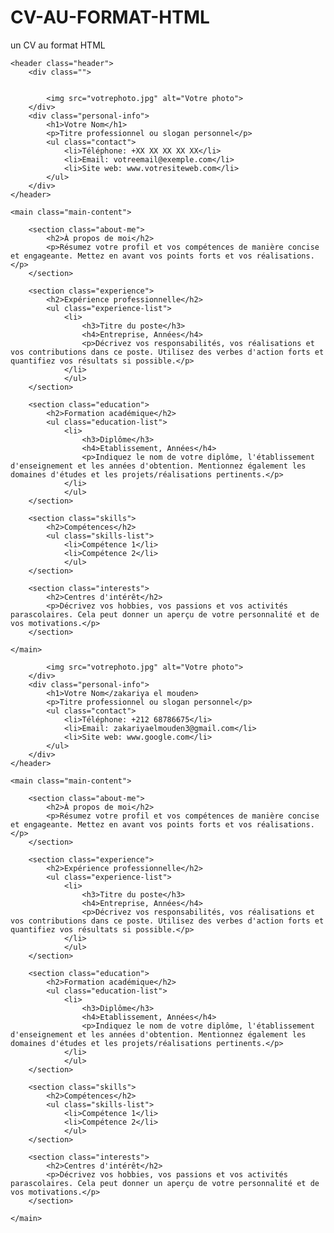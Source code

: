 # CV-AU-FORMAT-HTML
 un CV au format HTML 
<!DOCTYPE html>
<html lang="fr">
<head>
    <meta charset="UTF-8">
    <meta name="zakariya elmouden" content="width=device-width, initial-scale=1.0">
    <title>Votre Nom - CV</cv-au-format-HTML>
    <link rel="stylesheet" href="style.css">
</head>
<body>

    <header class="header">
        <div class="WhatsApp Image 2024-05-27 at 03.31.41_1b64e7c9">!<!DOCTYPE html>
<html lang="fr">
<head>
    <meta charset="UTF-8">
    <meta name="viewport" content="width=device-width, initial-scale=1.0">
    <title>Votre Nom - CV</title>
    <link rel="stylesheet" href="style.css">
</head>
<body>

    <header class="header">
        <div class="">


            <img src="votrephoto.jpg" alt="Votre photo">
        </div>
        <div class="personal-info">
            <h1>Votre Nom</h1>
            <p>Titre professionnel ou slogan personnel</p>
            <ul class="contact">
                <li>Téléphone: +XX XX XX XX XX</li>
                <li>Email: votreemail@exemple.com</li>
                <li>Site web: www.votresiteweb.com</li>
            </ul>
        </div>
    </header>

    <main class="main-content">

        <section class="about-me">
            <h2>À propos de moi</h2>
            <p>Résumez votre profil et vos compétences de manière concise et engageante. Mettez en avant vos points forts et vos réalisations.</p>
        </section>

        <section class="experience">
            <h2>Expérience professionnelle</h2>
            <ul class="experience-list">
                <li>
                    <h3>Titre du poste</h3>
                    <h4>Entreprise, Années</h4>
                    <p>Décrivez vos responsabilités, vos réalisations et vos contributions dans ce poste. Utilisez des verbes d'action forts et quantifiez vos résultats si possible.</p>
                </li>
                </ul>
        </section>

        <section class="education">
            <h2>Formation académique</h2>
            <ul class="education-list">
                <li>
                    <h3>Diplôme</h3>
                    <h4>Etablissement, Années</h4>
                    <p>Indiquez le nom de votre diplôme, l'établissement d'enseignement et les années d'obtention. Mentionnez également les domaines d'études et les projets/réalisations pertinents.</p>
                </li>
                </ul>
        </section>

        <section class="skills">
            <h2>Compétences</h2>
            <ul class="skills-list">
                <li>Compétence 1</li>
                <li>Compétence 2</li>
                </ul>
        </section>

        <section class="interests">
            <h2>Centres d'intérêt</h2>
            <p>Décrivez vos hobbies, vos passions et vos activités parascolaires. Cela peut donner un aperçu de votre personnalité et de vos motivations.</p>
        </section>

    </main>

</body>
</html>

            <img src="votrephoto.jpg" alt="Votre photo">
        </div>
        <div class="personal-info">
            <h1>Votre Nom</zakariya el mouden>
            <p>Titre professionnel ou slogan personnel</p>
            <ul class="contact">
                <li>Téléphone: +212 68786675</li>
                <li>Email: zakariyaelmouden3@gmail.com</li>
                <li>Site web: www.google.com</li>
            </ul>
        </div>
    </header>

    <main class="main-content">

        <section class="about-me">
            <h2>À propos de moi</h2>
            <p>Résumez votre profil et vos compétences de manière concise et engageante. Mettez en avant vos points forts et vos réalisations.</p>
        </section>

        <section class="experience">
            <h2>Expérience professionnelle</h2>
            <ul class="experience-list">
                <li>
                    <h3>Titre du poste</h3>
                    <h4>Entreprise, Années</h4>
                    <p>Décrivez vos responsabilités, vos réalisations et vos contributions dans ce poste. Utilisez des verbes d'action forts et quantifiez vos résultats si possible.</p>
                </li>
                </ul>
        </section>

        <section class="education">
            <h2>Formation académique</h2>
            <ul class="education-list">
                <li>
                    <h3>Diplôme</h3>
                    <h4>Etablissement, Années</h4>
                    <p>Indiquez le nom de votre diplôme, l'établissement d'enseignement et les années d'obtention. Mentionnez également les domaines d'études et les projets/réalisations pertinents.</p>
                </li>
                </ul>
        </section>

        <section class="skills">
            <h2>Compétences</h2>
            <ul class="skills-list">
                <li>Compétence 1</li>
                <li>Compétence 2</li>
                </ul>
        </section>

        <section class="interests">
            <h2>Centres d'intérêt</h2>
            <p>Décrivez vos hobbies, vos passions et vos activités parascolaires. Cela peut donner un aperçu de votre personnalité et de vos motivations.</p>
        </section>

    </main>

</body>
</html>
